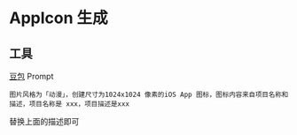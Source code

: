 # AppIcon 生成

## 工具
[豆包](https://www.doubao.com/chat/5479318411841538)
Prompt
```
图片风格为「动漫」，创建尺寸为1024x1024 像素的iOS App 图标，图标内容来自项目名称和描述，项目名称是 xxx，项目描述是xxx
```
替换上面的描述即可
